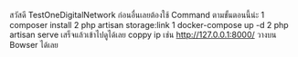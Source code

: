 สวัสดี TestOneDigitalNetwork
ก่อนอื่นเลยต้องใช้ Command ตามขั้นตอนนี้น่ะ
1 composer install
2 php artisan storage:link
1 docker-compose up -d
2 php artisan serve เสร็จแล้วเข้าไปดูได้เลย coppy ip เช่น http://127.0.0.1:8000/ วางบน Bowser ได้เลย
